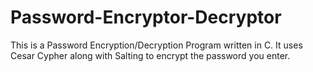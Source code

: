 # Password-Encryptor-Decryptor
This is a Password Encryption/Decryption Program written in C. It uses Cesar Cypher along with Salting to encrypt the password you enter.
